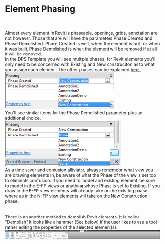 # Element Phasing
<br>
<br>
Almost every element in Revit is phaseable, openings, grids, annotation are not however. Those that are will have the parameters Phase Created and Phase Demolished. Phase Created is well, when the element is built or when it was built, Phase Demolished is when the element will be removed if at all it will be removed.  
<br>
In the DPS Template you will see multiple phases, for Revit elements you'll only need to be concerned with Existing and New construciton as to what you assign each element. The other phases can be explained <a href="/06_Phasing/6-3_annotationphasing.md">here.</a>
<br>
<img src="images/6/PhaseCreated.png">
<br> 
You'll see similar items for the Phase Demolished parameter plus an additional choice. 
<br>
<img src="images/6/PhaseDemolished.png">
<br>
As a time saver and confusion alliviator, always rememebr what view you are drawing elements in, be aware of what the Phase of the view is set too to eliminate confusion. If you need to model and existing element, be sure to model in the E-FP views or anything whose Phase is set to Existing. If you draw in the E-FP view elements will already take on the existing phase where as in the N-FP view elements will take on the New Construction phase. 
<br>
<br>
<br>
There is an another method to demolish Revit elements. It is called "Demolish" it looks like a hammer (See below) if the user likes to use a tool rather editing the properties of the selected element(s). 
<br>
<img src="images/6/DemolitionTool.png">
